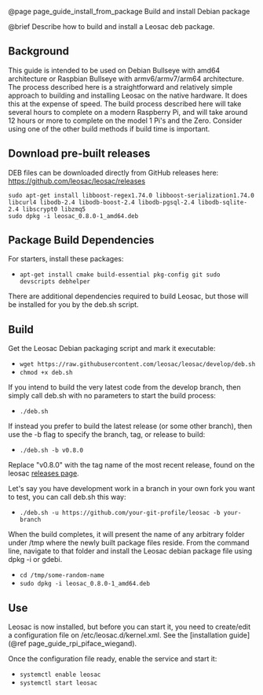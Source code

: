 @page page_guide_install_from_package Build and install Debian package

@brief Describe how to build and install a Leosac deb package.


Background
----------

This guide is intended to be used on Debian Bullseye with amd64 architecture or Raspbian Bullseye with armv6/armv7/arm64 architecture.
The process described here is a straightforward and relatively simple approach to building and installing Leosac on the native hardware.
It does this at the expense of speed. The build process described here will take several hours to complete on a modern Raspberry Pi, and will take around 12 hours or more to complete on the model 1 Pi's and the Zero.
Consider using one of the other build methods if build time is important.

Download pre-built releases
---------------------------

DEB files can be downloaded directly from GitHub releases here: https://github.com/leosac/leosac/releases

```
sudo apt-get install libboost-regex1.74.0 libboost-serialization1.74.0 libcurl4 libodb-2.4 libodb-boost-2.4 libodb-pgsql-2.4 libodb-sqlite-2.4 libscrypt0 libzmq5
sudo dpkg -i leosac_0.8.0-1_amd64.deb
```

Package Build Dependencies
--------------------------

For starters, install these packages:
  + `apt-get install cmake build-essential pkg-config git sudo devscripts debhelper`

There are additional dependencies required to build Leosac, but those will be installed for you by the deb.sh script.

Build
-----

Get the Leosac Debian packaging script and mark it executable:
  + `wget https://raw.githubusercontent.com/leosac/leosac/develop/deb.sh`
  + `chmod +x deb.sh`

If you intend to build the very latest code from the develop branch, then simply call deb.sh with no parameters to start the build process:
  + `./deb.sh`

If instead you prefer to build the latest release (or some other branch), then use the -b flag to specify the branch, tag, or release to build:
  + `./deb.sh -b v0.8.0`

Replace "v0.8.0" with the tag name of the most recent release, found on the leosac [releases page](https://github.com/leosac/leosac/releases).

Let's say you have development work in a branch in your own fork you want to test, you can call deb.sh this way:
  + `./deb.sh -u https://github.com/your-git-profile/leosac -b your-branch`

When the build completes, it will present the name of any arbitrary folder under /tmp where the newly built package files reside.
From the command line, navigate to that folder and install the Leosac debian package file using dpkg -i or gdebi.
  + `cd /tmp/some-random-name`
  + `sudo dpkg -i leosac_0.8.0-1_amd64.deb`

Use
---

Leosac is now installed, but before you can start it, you need to create/edit a configuration file on /etc/leosac.d/kernel.xml. See the [installation guide](@ref page_guide_rpi_piface_wiegand).

Once the configuration file ready, enable the service and start it:
 * `systemctl enable leosac`
 * `systemctl start leosac`
